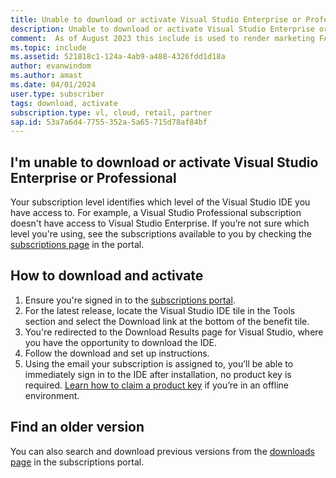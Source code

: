 ```yaml
---
title: Unable to download or activate Visual Studio Enterprise or Professional
description: Unable to download or activate Visual Studio Enterprise or Professional from Visual Studio Subscriptions
comment:  As of August 2023 this include is used to render marketing FAQ content for VS Subscriptions in the following portals - VSCom, Manage, and My portals. It was not used for learn.microsoft.com content at that time. SMEs are Evan Windom and Larissa Crawford of Red Door Collaborative and Sharvari Dighe.
ms.topic: include
ms.assetid: 521818c1-124a-4ab9-a488-4326fdd1d18a
author: evanwindom
ms.author: amast
ms.date: 04/01/2024
user.type: subscriber
tags: download, activate
subscription.type: vl, cloud, retail, partner
sap.id: 53a7a6d4-7755-352a-5a65-715d78af84bf
---
```


## I'm unable to download or activate Visual Studio Enterprise or Professional

Your subscription level identifies which level of the Visual Studio IDE you have access to. For example, a Visual Studio Professional subscription doesn't have access to Visual Studio Enterprise. If you’re not sure which level you're using, see the subscriptions available to you by checking the [subscriptions page](https://my.visualstudio.com/subscriptions) in the portal. 

## How to download and activate 

1. Ensure you're signed in to the [subscriptions portal](https://my.visualstudio.com/benefits). 
1. For the latest release, locate the Visual Studio IDE tile in the Tools section and select the Download link at the bottom of the benefit tile. 
1. You're redirected to the Download Results page for Visual Studio, where you have the opportunity to download the IDE.
1. Follow the download and set up instructions.
1. Using the email your subscription is assigned to, you’ll be able to immediately sign in to the IDE after installation, no product key is required. [Learn how to claim a product key](https://learn.microsoft.com/visualstudio/subscriptions/find-keys) if you’re in an offline environment. 

## Find an older version

You can also search and download previous versions from the [downloads page](https://my.visualstudio.com/Downloads?PId=6545) in the subscriptions portal.
